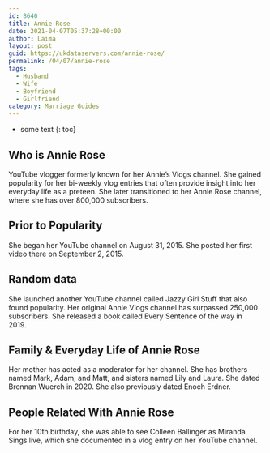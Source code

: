```yaml
---
id: 8640
title: Annie Rose
date: 2021-04-07T05:37:28+00:00
author: Laima
layout: post
guid: https://ukdataservers.com/annie-rose/
permalink: /04/07/annie-rose
tags:
  - Husband
  - Wife
  - Boyfriend
  - Girlfriend
category: Marriage Guides
---
```


* some text
{: toc}


## Who is Annie Rose
                  
                  
                  
YouTube vlogger formerly known for her Annie&#8217;s Vlogs channel. She gained popularity for her bi-weekly vlog entries that often provide insight into her everyday life as a preteen. She later transitioned to her Annie Rose channel, where she has over 800,000 subscribers. 
                  
              
            
              
            
                
                
                
## Prior to Popularity
                  
                  
                  
She began her YouTube channel on August 31, 2015. She posted her first video there on September 2, 2015.
                  
              
            
              
            
                
                
                
## Random data
                  
                  
                  
She launched another YouTube channel called Jazzy Girl Stuff that also found popularity. Her original Annie Vlogs channel has surpassed 250,000 subscribers. She released a book called Every Sentence of the way in 2019. 
                  
              
            
              
            
                
                
                
## Family & Everyday Life of Annie Rose
                  
                  
                  
Her mother has acted as a moderator for her channel. She has brothers named Mark, Adam, and Matt, and sisters named Lily and Laura. She dated Brennan Wuerch in 2020. She also previously dated Enoch Erdner.
                  
              
            
              
            
                
                
                
## People Related With Annie Rose
                  
                  
                  
For her 10th birthday, she was able to see Colleen Ballinger as Miranda Sings live, which she documented in a vlog entry on her YouTube channel.
                  
              
            
              
            
                
              
            
              
              
            
            
              
            
          
          
          